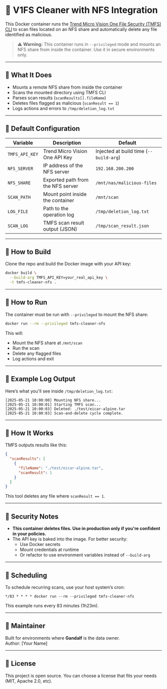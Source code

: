 # 🧹 V1FS Cleaner with NFS Integration

This Docker container runs the [Trend Micro Vision One File Security (TMFS) CLI](https://docs.trendmicro.com/en-us/documentation/article/trend-vision-one-deploying-cli) to scan files located on an NFS share and automatically delete any file identified as malicious.

> ⚠️ **Warning:** This container runs in `--privileged` mode and mounts an NFS share from inside the container. Use it in secure environments only.

---

## 🔧 What It Does

- Mounts a remote NFS share from inside the container
- Scans the mounted directory using TMFS CLI
- Parses scan results (`scanResults[].fileName`)
- Deletes files flagged as malicious (`scanResult == 1`)
- Logs actions and errors to `/tmp/deletion_log.txt`

---

## 📁 Default Configuration

| Variable         | Description                                           | Default                               |
|------------------|-------------------------------------------------------|---------------------------------------|
| `TMFS_API_KEY`   | Trend Micro Vision One API Key                       | Injected at build time (`--build-arg`) |
| `NFS_SERVER`     | IP address of the NFS server                         | `192.168.200.200`                     |
| `NFS_SHARE`      | Exported path from the NFS server                    | `/mnt/nas/malicious-files`           |
| `SCAN_PATH`      | Mount point inside the container                     | `/mnt/scan`                           |
| `LOG_FILE`       | Path to the operation log                            | `/tmp/deletion_log.txt`              |
| `SCAN_LOG`       | TMFS scan result output (JSON)                       | `/tmp/scan_result.json`              |

---

## 🚀 How to Build

Clone the repo and build the Docker image with your API key:

```bash
docker build \
  --build-arg TMFS_API_KEY=your_real_api_key \
  -t tmfs-cleaner-nfs .
```

---

## 🏃 How to Run

The container must be run with `--privileged` to mount the NFS share:

```bash
docker run --rm --privileged tmfs-cleaner-nfs
```

This will:
- Mount the NFS share at `/mnt/scan`
- Run the scan
- Delete any flagged files
- Log actions and exit

---

## 📝 Example Log Output

Here’s what you'll see inside `/tmp/deletion_log.txt`:

```
[2025-05-21 10:00:00] Mounting NFS share...
[2025-05-21 10:00:01] Starting TMFS scan...
[2025-05-21 10:00:03] Deleted: ./test/eicar-alpine.tar
[2025-05-21 10:00:03] Scan-and-delete cycle complete.
```

---

## 🧠 How It Works

TMFS outputs results like this:

```json
{
  "scanResults": [
    {
      "fileName": "./test/eicar-alpine.tar",
      "scanResult": 1
    }
  ]
}
```

This tool deletes any file where `scanResult == 1`.

---

## 🔐 Security Notes

- **This container deletes files. Use in production only if you're confident in your policies.**
- The API key is baked into the image. For better security:
  - Use Docker secrets
  - Mount credentials at runtime
  - Or refactor to use environment variables instead of `--build-arg`

---

## 📅 Scheduling

To schedule recurring scans, use your host system’s cron:

```cron
*/83 * * * * docker run --rm --privileged tmfs-cleaner-nfs
```

This example runs every 83 minutes (1h23m).

---

## 👤 Maintainer

Built for environments where **Gandalf** is the data owner.  
Author: [Your Name]

---

## 📜 License

This project is open source. You can choose a license that fits your needs (MIT, Apache 2.0, etc).
